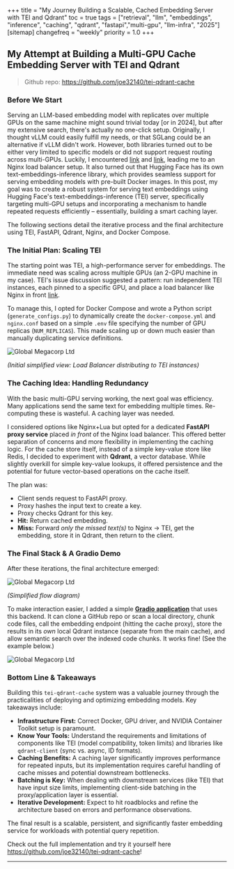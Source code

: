 +++
title = "My Journey Building a Scalable, Cached Embedding Server with TEI and Qdrant"
toc = true
tags = ["retrieval", "llm", "embeddings", "inference", "caching", "qdrant", "fastapi","multi-gpu", "llm-infra", "2025"]
[sitemap]
  changefreq = "weekly"
  priority = 1.0
+++


## My Attempt at Building a Multi-GPU Cache Embedding Server with TEI and Qdrant


> Github repo: https://github.com/joe32140/tei-qdrant-cache

### Before We Start
Serving an LLM-based embedding model with replicates over multiple GPUs on the same machine might sound trivial today [or in 2024], but after my extensive search, there's actually no one-click setup. Originally, I thought vLLM could easily fulfill my needs, or that SGLang could be an alternative if vLLM didn't work. However, both libraries turned out to be either very limited to specific models or did not support request routing across multi-GPUs. Luckily, I encountered [link](https://docs.vllm.ai/en/latest/deployment/nginx.html) and [link](https://github.com/huggingface/text-embeddings-inference/issues/87#issuecomment-1822970062), leading me to an Nginx load balancer setup. It also turned out that Hugging Face has its own text-embeddings-inference library, which provides seamless support for serving embedding models with pre-built Docker images. In this post, my goal was to create a robust system for serving text embeddings using Hugging Face's text-embeddings-inference (TEI) server, specifically targeting multi-GPU setups and incorporating a mechanism to handle repeated requests efficiently – essentially, building a smart caching layer.

The following sections detail the iterative process and the final architecture using TEI, FastAPI, Qdrant, Nginx, and Docker Compose.

### The Initial Plan: Scaling TEI

The starting point was TEI, a high-performance server for embeddings. The immediate need was scaling across multiple GPUs (an 2-GPU machine in my case). TEI's issue discussion suggested a pattern: run independent TEI instances, each pinned to a specific GPU, and place a load balancer like Nginx in front [link](https://github.com/huggingface/text-embeddings-inference/issues/87#issuecomment-1822970062). 

To manage this, I opted for Docker Compose and wrote a Python script (`generate_configs.py`) to dynamically create the `docker-compose.yml` and `nginx.conf` based on a simple `.env` file specifying the number of GPU replicas (`NUM_REPLICAS`). This made scaling up or down much easier than manually duplicating service definitions.

![Global Megacorp Ltd](/images/tei_lb.png)

*(Initial simplified view: Load Balancer distributing to TEI instances)*

### The Caching Idea: Handling Redundancy

With the basic multi-GPU serving working, the next goal was efficiency. Many applications send the same text for embedding multiple times. Re-computing these is wasteful. A caching layer was needed.

I considered options like Nginx+Lua but opted for a dedicated **FastAPI proxy service** placed *in front* of the Nginx load balancer. This offered better separation of concerns and more flexibility in implementing the caching logic. For the cache store itself, instead of a simple key-value store like Redis, I decided to experiment with **Qdrant**, a vector database. While slightly overkill for simple key-value lookups, it offered persistence and the potential for future vector-based operations on the cache itself.

The plan was:
*   Client sends request to FastAPI proxy.
*   Proxy hashes the input text to create a key.
*   Proxy checks Qdrant for this key.
*   **Hit:** Return cached embedding.
*   **Miss:** Forward *only the missed text(s)* to Nginx -> TEI, get the embedding, store it in Qdrant, then return to the client.

### The Final Stack & A Gradio Demo

After these iterations, the final architecture emerged:

![Global Megacorp Ltd](/images/tei_qdrant_lb.png)

*(Simplified flow diagram)*

To make interaction easier, I added a simple [**Gradio application**](https://github.com/joe32140/tei-qdrant-cache/tree/main/gradio_code_search) that uses this backend. It can clone a GitHub repo or scan a local directory, chunk code files, call the embedding endpoint (hitting the cache proxy), store the results in its *own* local Qdrant instance (separate from the main cache), and allow semantic search over the indexed code chunks. It works fine! (See the example below.)

![Global Megacorp Ltd](/images/ui.png)

### Bottom Line & Takeaways

Building this `tei-qdrant-cache` system was a valuable journey through the practicalities of deploying and optimizing embedding models. Key takeaways include:

*   **Infrastructure First:** Correct Docker, GPU driver, and NVIDIA Container Toolkit setup is paramount.
*   **Know Your Tools:** Understand the requirements and limitations of components like TEI (model compatibility, token limits) and libraries like `qdrant-client` (sync vs. async, ID formats).
*   **Caching Benefits:** A caching layer significantly improves performance for repeated inputs, but its implementation requires careful handling of cache misses and potential downstream bottlenecks.
*   **Batching is Key:** When dealing with downstream services (like TEI) that have input size limits, implementing client-side batching in the proxy/application layer is essential.
*   **Iterative Development:** Expect to hit roadblocks and refine the architecture based on errors and performance observations.

The final result is a scalable, persistent, and significantly faster embedding service for workloads with potential query repetition.

Check out the full implementation and try it yourself here https://github.com/joe32140/tei-qdrant-cache!

---